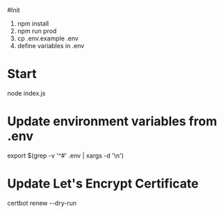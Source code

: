 #Init
1. npm install
2. npm run prod 
3. cp .env.example .env
4. define variables in .env

# Start
node index.js

# Update environment variables from .env
export $(grep -v '^#' .env | xargs -d '\n')

# Update Let's Encrypt Certificate
certbot renew --dry-run
